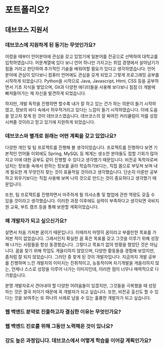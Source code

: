# 포트폴리오?

## 데브코스 지원서

### 데브코스에 지원하게 된 동기는 무엇인가요?

어렸을 때부터 언어분야에 관심을 갖고 있었기에 일본어를 전공으로 선택하여 대학교를 입학하였습니다. 어문계열에 있다 보니 언어 하나만 가지고는 취업 경쟁에서 살아남기가 힘들 거라고 판단하여 추가적인 기술을 배워야할 필요가 있다고 생각하였습니다. 언어 분야에 관심이 있다보니 컴퓨터 언어에도 관심을 갖게 되었고 그렇게 프로그래밍 공부를 시작하게 되었습니다. Python을 시작으로 Java, Javascript, Html, CSS 등을 공부하면서 기초 지식을 쌓았으며, Git과 다양한 에디터들을 사용해 보다보니 점점 더 개발에 빠져들어가는 제 자신을 발견하게 되었습니다.

하지만, 개발 독학을 진행하면 할수록 내가 잘 하고 있는 건가 하는 의문이 들기 시작하였고, 정보의 바다 속에서 허우적거리고 있다는 느낌이 들기 시작하였습니다. 이에 도움을 얻고자 찾게 된 것이 데브코스였습니다. 데브코스의 잘 짜여진 커리큘럼이 저를 성장시켜줄 것이라고 믿고 있기에 지원하게 되었습니다.

### 데브코스와 별개로 원래는 어떤 계획을 갖고 있었나요?

다양한 개인 및 팀 프로젝트를 진행해 볼 생각이었습니다. 프로젝트를 진행하다 보면 기본적인 언어들 이외에도 Spring, MySQL 등 제게는 생소한 분야들도 접할 기회가 많아지고 이에 대한 공부도 같이 진행할 수 있다고 생각했기 때문입니다. 비전공 독학자로써 넘치는 정보들 속에서 원하는 정보를 골라 학습하기보다는, 직접 몸으로 부딪쳐 보며 내게 필요한 게 무엇인지 찾는 것이 효율적일 것이라고 생각했습니다. 단순히 이론만 공부하고 외우기보다는 직접 사용해 보며 나의 것으로 만드는 것이 중요하다고 생각했기 때문입니다.

또한, 팀 프로젝트를 진행하면서 마주하게 될 의사소통 및 협업에 관한 역량도 갖출 수 있을 것이라고 생각했습니다. 이러한 과정 이후에도 실력이 부족하다고 생각되면 국비지원 교육, 부트 캠프 등을 통해 보완할 계획이었습니다.

### 왜 개발자가 되고 싶으신가요?

살면서 처음 가져본 꿈이기 때문입니다. 이때까지 마땅히 꿈이라고 부를만한 목표를 가져본 적이 없었습니다. 그래서인지 확실한 꿈 혹은 목표를 갖고 그것을 이루기 위해 성장해 나가는 사람들을 항상 동경했습니다. 그렇다고 목표가 없어 방황을 했었던 것은 아닙니다. 꿈을 찾기 위해 학업도 게을리하지 않았으며, 다양한 활동들을 경험해 보았지만, 좀처럼 잘 되지 않았습니다. 그러던 중 찾게 된 것이 개발자입니다. 지금까지 개발 공부를 진행하며 느낀 개발자의 이미지는 진취적이고, 능동적이며 자기개발을 게을리하지 않는, 언제나 스스로 성장을 이루어 나가는 이미지인데, 이러한 점이 너무나 매력적으로 다가왔습니다.

분명 개발자로서 견뎌내야 할 다양한 어려움들이 있겠지만, 그것들을 극복했을 때 성장하는 것은 결국 저이기 때문에 꼭 개발자가 되고 싶습니다. 또한, 비전공 출신도 할 수 있다는 것을 보여주는 또 하나의 사례로 남을 수 있는 훌륭한 개발자가 되고 싶습니다.

### 웹 백엔드 분약로 진출하고자 결심한 이유는 무엇인가요?

### 웹 백엔드 진로를 위해 그동안 노력해온 것이 있나요?

### 강도 높은 과정입니다. 데브코스에서 어떻게 학습을 이어갈 계획인가요?